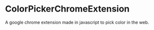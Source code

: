 # ColorPickerChromeExtension
A google chrome extension made in javascript to pick color in the web.
